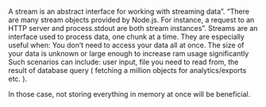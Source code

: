 A stream is an abstract interface for working with streaming data”.
“There are many stream objects provided by Node.js. For instance, a request to an HTTP server and process.stdout are both stream instances”.
Streams are an interface used to process data, one chunk at a time.
They are especially useful when:
You don’t need to access your data all at once.
The size of your data is unknown or large enough to increase ram usage significantly
Such scenarios can include: user input, file you need to read from, the result of database query ( fetching a million objects for analytics/exports etc. ).

In those case, not storing everything in memory at once will be beneficial.